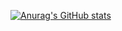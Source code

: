 [![Anurag's GitHub stats](https://github-readme-stats.vercel.app/api?username=Piljoliina&show_icons=true&theme=dark)](https://github.com/anuraghazra/github-readme-stats)

